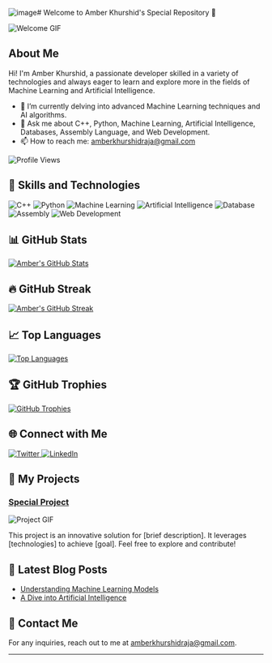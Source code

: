 ![image](https://github.com/amber-khurshid/amber-khurshid/assets/112962916/0b99c4a9-8fb4-4372-8f2b-a71cef3f3a30)# Welcome to Amber Khurshid's Special Repository 👋

![Welcome GIF](https://media.giphy.com/media/3o6Zt481isNVuQI1l6/giphy.gif)

## About Me

Hi! I'm Amber Khurshid, a passionate developer skilled in a variety of technologies and always eager to learn and explore more in the fields of Machine Learning and Artificial Intelligence.

- 🌱 I’m currently delving into advanced Machine Learning techniques and AI algorithms.
- 💬 Ask me about C++, Python, Machine Learning, Artificial Intelligence, Databases, Assembly Language, and Web Development.
- 📫 How to reach me: amberkhurshidraja@gmail.com

![Profile Views](https://komarev.com/ghpvc/?username=amber-khurshid&color=blue&style=flat-square)

## 🚀 Skills and Technologies

![C++](https://img.shields.io/badge/C++-00599C?style=for-the-badge&logo=c%2B%2B&logoColor=white)
![Python](https://img.shields.io/badge/Python-3776AB?style=for-the-badge&logo=python&logoColor=white)
![Machine Learning](https://img.shields.io/badge/Machine%20Learning-FF6F00?style=for-the-badge)
![Artificial Intelligence](https://img.shields.io/badge/Artificial%20Intelligence-00BFFF?style=for-the-badge)
![Database](https://img.shields.io/badge/Database-4DB33D?style=for-the-badge)
![Assembly](https://img.shields.io/badge/Assembly-808080?style=for-the-badge)
![Web Development](https://img.shields.io/badge/Web%20Development-0078D6?style=for-the-badge)

## 📊 GitHub Stats

<a href="https://github.com/amber-khurshid">
  <img align="center" src="https://github-readme-stats.vercel.app/api?username=amber-khurshid&show_icons=true&theme=dark" alt="Amber's GitHub Stats" />
</a>

## 🔥 GitHub Streak

<a href="https://github.com/amber-khurshid">
  <img align="center" src="https://github-readme-streak-stats.herokuapp.com/?user=amber-khurshid&theme=dark" alt="Amber's GitHub Streak" />
</a>

## 📈 Top Languages

<a href="https://github.com/amber-khurshid">
  <img align="center" src="https://github-readme-stats.vercel.app/api/top-langs/?username=amber-khurshid&layout=compact&theme=dark" alt="Top Languages" />
</a>

## 🏆 GitHub Trophies

<a href="https://github.com/ryo-ma/github-profile-trophy">
  <img align="center" src="https://github-profile-trophy.vercel.app/?username=amber-khurshid&theme=darkhub" alt="GitHub Trophies" />
</a>

## 🌐 Connect with Me

<p>
  <a href="https://twitter.com/AmberKhurshid_">
    <img src="https://img.shields.io/twitter/follow/AmberKhurshid_?style=social" alt="Twitter" />
  </a>
  <a href="https://linkedin.com/in/amber-khurshid">
    <img src="https://img.shields.io/badge/LinkedIn-Connect-blue?style=social&logo=linkedin" alt="LinkedIn" />
  </a>
</p>

## 🤖 My Projects

### [Special Project](https://github.com/amber-khurshid/special-project)

![Project GIF](https://media.giphy.com/media/l2JHRhAtnJSDNJ2py/giphy.gif)

This project is an innovative solution for [brief description]. It leverages [technologies] to achieve [goal]. Feel free to explore and contribute!

## 📢 Latest Blog Posts

<!-- BLOG-POST-LIST:START -->
- [Understanding Machine Learning Models](https://yourblog.com/understanding-machine-learning-models)
- [A Dive into Artificial Intelligence](https://yourblog.com/a-dive-into-artificial-intelligence)
<!-- BLOG-POST-LIST:END -->

## 📧 Contact Me

For any inquiries, reach out to me at amberkhurshidraja@gmail.com.

---


